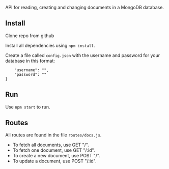 API for reading, creating and changing documents in a MongoDB database.

## Install

Clone repo from github

Install all dependencies using `npm install`.

Create a file called `config.json` with the username and password for your database in this format:

```{
    "username": "",
    "password": ""
}
```

## Run

Use `npm start` to run.

## Routes

All routes are found in the file `routes/docs.js`.

* To fetch all documents, use GET "/".
* To fetch one document, use GET "/:id".
* To create a new document, use POST "/".
* To update a document, use POST "/:id".